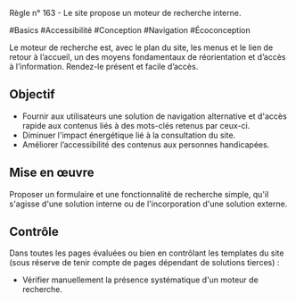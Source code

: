 
Règle n° 163  - Le site propose un moteur de recherche interne.

#Basics #Accessibilité #Conception #Navigation #Écoconception

Le moteur de recherche est, avec le plan du site, les menus et le lien de retour à l’accueil, un des moyens fondamentaux de réorientation et d’accès à l’information. Rendez-le présent et facile d’accès.

Objectif
--------

*   Fournir aux utilisateurs une solution de navigation alternative et d'accès rapide aux contenus liés à des mots-clés retenus par ceux-ci.
*   Diminuer l'impact énergétique lié à la consultation du site.
*   Améliorer l’accessibilité des contenus aux personnes handicapées.

Mise en œuvre
-------------

Proposer un formulaire et une fonctionnalité de recherche simple, qu'il s'agisse d'une solution interne ou de l'incorporation d'une solution externe.

Contrôle
--------

Dans toutes les pages évaluées ou bien en contrôlant les templates du site (sous réserve de tenir compte de pages dépendant de solutions tierces) :

*   Vérifier manuellement la présence systématique d'un moteur de recherche.
